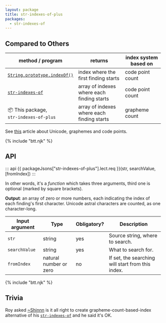 ```yaml
---
layout: package
title: str-indexes-of-plus
packages:
  - str-indexes-of
---
```


## Compared to Others

| method / program | returns | index system based on |
| ---- | ------- | ------------ |
| [`String.prototype.indexOf()`](https://developer.mozilla.org/en-US/docs/Web/JavaScript/Reference/Global_Objects/String/indexOf) | index where the first finding starts | code point count |
| [`str-indexes-of`](https://www.npmjs.com/package/str-indexes-of) | array of indexes where each finding starts | code point count |
| <span class="emoji">📦</span> This package, <br/> `str-indexes-of-plus` | array of indexes where each finding starts | grapheme count |

See [this](https://mathiasbynens.be/notes/javascript-unicode) article about Unicode, graphemes and code points.

{% include "btt.njk" %}

## API

::: api
{{ packageJsons["str-indexes-of-plus"].lect.req }}(str, searchValue, [fromIndex])
:::

In other words, it's a _function_ which takes three arguments, third one is optional (marked by square brackets).

**Output**: an array of zero or more numbers, each indicating the index of each finding's first character. Unicode astral characters are counted, as one character-long.

| Input argument | Type                         | Obligatory? | Description                                                                                                                                                                                                                 |
| -------------- | ---------------------------- | ----------- | --------------------------------------------------------------------------------------------------------------------------------------------------------------------------------------------------------------------------- |
| `str`  | string | yes         | Source string, where to search. |
| `searchValue`       | string               | yes         | What to search for. |
| `fromIndex`         | natural number or zero | no          | If set, the searching will start from this index. |

{% include "btt.njk" %}

## Trivia

Roy asked [~Shinnn](https://www.npmjs.com/~shinnn) is it all right to create grapheme-count-based-index alternative of his [`str-indexes-of`](https://www.npmjs.com/package/str-indexes-of) and he said it's OK.
